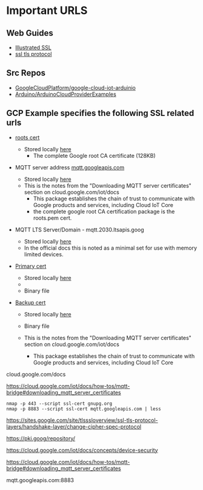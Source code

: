 # Important URLS

## Web Guides
* [Illustrated SSL](https://tls.ulfheim.net/)
* [ssl tls protocol](https://sites.google.com/site/tlsssloverview/ssl-tls-protocol-layers/handshake-layer/change-cipher-spec-protocol)

## Src Repos
* [GoogleCloudPlatform/google-cloud-iot-arduinio](https://github.com/GoogleCloudPlatform/google-cloud-iot-arduino)
* [Arduino/ArduinoCloudProviderExamples](https://github.com/arduino/ArduinoCloudProviderExamples)



## GCP Example specifies the following SSL related urls
* [roots cert](https://pki.goog/roots.pem)
  * Stored locally [here ](certs/roots.pem)
    * The complete Google root CA certificate (128KB)
* MQTT server address [mqtt.googleapis.com](mqtt.googleapis.com)
  * Stored locally [here](certs/xxx.dmp)
  * This is the notes from the "Downloading MQTT server certificates"
    section on cloud.google.com/iot/docs
    * This package establishes the chain of trust to communicate with 
      Google products and services, including Cloud IoT Core
    * the complete google root CA certification package is
      the roots.pem cert.

* MQTT LTS Server/Domain - mqtt.2030.ltsapis.goog
  * Stored locally [here](certs/mqtt.2030.ltsapis.goog_1.dmp) 
  * In the official docs this is noted as a minimal set
    for use with memory limited devices.
* [Primary cert](https://pki.goog/gtsltsr/gtsltsr.crt)
  * Stored locally [here](certs/gtslsr.crt)    
  *
  * Binary file
* [Backup cert](https://pki.goog/gsr4/GSR4.crt)
  * Stored locally [here](certs/GSR4.crt) 
  * Binary file

  * This is the notes from the "Downloading MQTT server certificates"
    section on cloud.google.com/iot/docs
    * This package establishes the chain of trust to communicate with 
      Google products and services, including Cloud IoT Core

cloud.google.com/docs

https://cloud.google.com/iot/docs/how-tos/mqtt-bridge#downloading_mqtt_server_certificates



```
nmap -p 443 --script ssl-cert gnupg.org
nmap -p 8883 --script ssl-cert mqtt.googleapis.com | less
```


https://sites.google.com/site/tlsssloverview/ssl-tls-protocol-layers/handshake-layer/change-cipher-spec-protocol


https://pki.goog/repository/

https://cloud.google.com/iot/docs/concepts/device-security

https://cloud.google.com/iot/docs/how-tos/mqtt-bridge#downloading_mqtt_server_certificates

mqtt.googleapis.com:8883 


